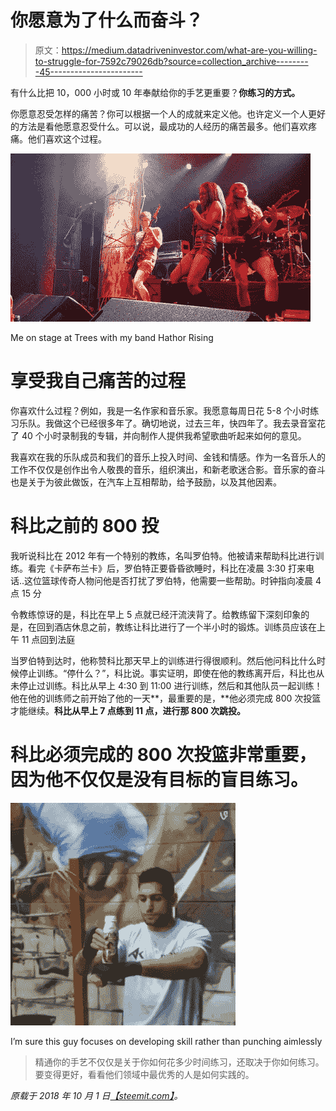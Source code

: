 # 你愿意为了什么而奋斗？

> 原文：<https://medium.datadriveninvestor.com/what-are-you-willing-to-struggle-for-7592c79026db?source=collection_archive---------45----------------------->

有什么比把 10，000 小时或 10 年奉献给你的手艺更重要？**你练习的方式。**

你愿意忍受怎样的痛苦？你可以根据一个人的成就来定义他。也许定义一个人更好的方法是看他愿意忍受什么。可以说，最成功的人经历的痛苦最多。他们喜欢疼痛。他们喜欢这个过程。

![](img/2fc9bb1b99830ba68fafd9743f394ad9.png)

Me on stage at Trees with my band Hathor Rising

# 享受我自己痛苦的过程

你喜欢什么过程？例如，我是一名作家和音乐家。我愿意每周日花 5-8 个小时练习乐队。我做这个已经很多年了。确切地说，过去三年，快四年了。我去录音室花了 40 个小时录制我的专辑，并向制作人提供我希望歌曲听起来如何的意见。

我喜欢在我的乐队成员和我们的音乐上投入时间、金钱和情感。作为一名音乐人的工作不仅仅是创作出令人敬畏的音乐，组织演出，和新老歌迷合影。音乐家的奋斗也是关于为彼此做饭，在汽车上互相帮助，给予鼓励，以及其他因素。

# 科比之前的 800 投

我听说科比在 2012 年有一个特别的教练，名叫罗伯特。他被请来帮助科比进行训练。看完《卡萨布兰卡》后，罗伯特正要昏昏欲睡时，科比在凌晨 3:30 打来电话..这位篮球传奇人物问他是否打扰了罗伯特，他需要一些帮助。时钟指向凌晨 4 点 15 分

令教练惊讶的是，科比在早上 5 点就已经汗流浃背了。给教练留下深刻印象的是，在回到酒店休息之前，教练让科比进行了一个半小时的锻炼。训练员应该在上午 11 点回到法庭

当罗伯特到达时，他称赞科比那天早上的训练进行得很顺利。然后他问科比什么时候停止训练。“停什么？”，科比说。事实证明，即使在他的教练离开后，科比也从未停止过训练。科比从早上 4:30 到 11:00 进行训练，然后和其他队员一起训练！他在他的训练师之前开始了他的一天**，最重要的是，**他必须完成 800 次投篮才能继续。**科比从早上 7 点练到 11 点，进行那 800 次跳投。**

# 科比必须完成的 800 次投篮非常重要，因为他不仅仅是没有目标的盲目练习。

![](img/f7e96ab9d54f0ab97f6a5ffc682323f0.png)

I’m sure this guy focuses on developing skill rather than punching aimlessly

> 精通你的手艺不仅仅是关于你如何花多少时间练习，还取决于你如何练习。要变得更好，看看他们领域中最优秀的人是如何实践的。

*原载于 2018 年 10 月 1 日*[*【steemit.com】*](https://steemit.com/steemit/@katanahaley/what-are-you-willing-to-struggle-for)*。*